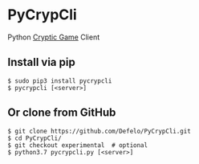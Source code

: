 # PyCrypCli
Python [Cryptic Game](https://github.com/cryptic-game/cryptic) Client

## Install via pip
```
$ sudo pip3 install pycrypcli
$ pycrypcli [<server>]
```

## Or clone from GitHub
```
$ git clone https://github.com/Defelo/PyCrypCli.git
$ cd PyCrypCli/
$ git checkout experimental  # optional
$ python3.7 pycrypcli.py [<server>]
```

